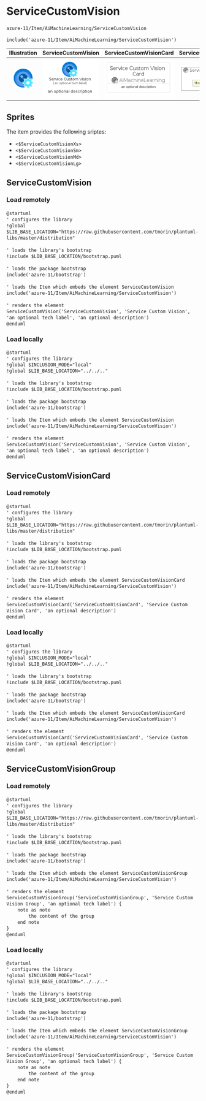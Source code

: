 # ServiceCustomVision


```text
azure-11/Item/AiMachineLearning/ServiceCustomVision
```

```text
include('azure-11/Item/AiMachineLearning/ServiceCustomVision')
```



| Illustration | ServiceCustomVision | ServiceCustomVisionCard | ServiceCustomVisionGroup |
| :---: | :---: | :---: | :---: |
| ![illustration for Illustration](../../../azure-11/Item/AiMachineLearning/ServiceCustomVision.png) | ![illustration for ServiceCustomVision](../../../azure-11/Item/AiMachineLearning/ServiceCustomVision.Local.png) | ![illustration for ServiceCustomVisionCard](../../../azure-11/Item/AiMachineLearning/ServiceCustomVisionCard.Local.png) | ![illustration for ServiceCustomVisionGroup](../../../azure-11/Item/AiMachineLearning/ServiceCustomVisionGroup.Local.png) |



## Sprites
The item provides the following sriptes:

- `<$ServiceCustomVisionXs>`
- `<$ServiceCustomVisionSm>`
- `<$ServiceCustomVisionMd>`
- `<$ServiceCustomVisionLg>`





## ServiceCustomVision

### Load remotely
```plantuml
@startuml
' configures the library
!global $LIB_BASE_LOCATION="https://raw.githubusercontent.com/tmorin/plantuml-libs/master/distribution"

' loads the library's bootstrap
!include $LIB_BASE_LOCATION/bootstrap.puml

' loads the package bootstrap
include('azure-11/bootstrap')

' loads the Item which embeds the element ServiceCustomVision
include('azure-11/Item/AiMachineLearning/ServiceCustomVision')

' renders the element
ServiceCustomVision('ServiceCustomVision', 'Service Custom Vision', 'an optional tech label', 'an optional description')
@enduml
```

### Load locally
```plantuml
@startuml
' configures the library
!global $INCLUSION_MODE="local"
!global $LIB_BASE_LOCATION="../../.."

' loads the library's bootstrap
!include $LIB_BASE_LOCATION/bootstrap.puml

' loads the package bootstrap
include('azure-11/bootstrap')

' loads the Item which embeds the element ServiceCustomVision
include('azure-11/Item/AiMachineLearning/ServiceCustomVision')

' renders the element
ServiceCustomVision('ServiceCustomVision', 'Service Custom Vision', 'an optional tech label', 'an optional description')
@enduml
```

## ServiceCustomVisionCard

### Load remotely
```plantuml
@startuml
' configures the library
!global $LIB_BASE_LOCATION="https://raw.githubusercontent.com/tmorin/plantuml-libs/master/distribution"

' loads the library's bootstrap
!include $LIB_BASE_LOCATION/bootstrap.puml

' loads the package bootstrap
include('azure-11/bootstrap')

' loads the Item which embeds the element ServiceCustomVisionCard
include('azure-11/Item/AiMachineLearning/ServiceCustomVision')

' renders the element
ServiceCustomVisionCard('ServiceCustomVisionCard', 'Service Custom Vision Card', 'an optional description')
@enduml
```

### Load locally
```plantuml
@startuml
' configures the library
!global $INCLUSION_MODE="local"
!global $LIB_BASE_LOCATION="../../.."

' loads the library's bootstrap
!include $LIB_BASE_LOCATION/bootstrap.puml

' loads the package bootstrap
include('azure-11/bootstrap')

' loads the Item which embeds the element ServiceCustomVisionCard
include('azure-11/Item/AiMachineLearning/ServiceCustomVision')

' renders the element
ServiceCustomVisionCard('ServiceCustomVisionCard', 'Service Custom Vision Card', 'an optional description')
@enduml
```

## ServiceCustomVisionGroup

### Load remotely
```plantuml
@startuml
' configures the library
!global $LIB_BASE_LOCATION="https://raw.githubusercontent.com/tmorin/plantuml-libs/master/distribution"

' loads the library's bootstrap
!include $LIB_BASE_LOCATION/bootstrap.puml

' loads the package bootstrap
include('azure-11/bootstrap')

' loads the Item which embeds the element ServiceCustomVisionGroup
include('azure-11/Item/AiMachineLearning/ServiceCustomVision')

' renders the element
ServiceCustomVisionGroup('ServiceCustomVisionGroup', 'Service Custom Vision Group', 'an optional tech label') {
    note as note
        the content of the group
    end note
}
@enduml
```

### Load locally
```plantuml
@startuml
' configures the library
!global $INCLUSION_MODE="local"
!global $LIB_BASE_LOCATION="../../.."

' loads the library's bootstrap
!include $LIB_BASE_LOCATION/bootstrap.puml

' loads the package bootstrap
include('azure-11/bootstrap')

' loads the Item which embeds the element ServiceCustomVisionGroup
include('azure-11/Item/AiMachineLearning/ServiceCustomVision')

' renders the element
ServiceCustomVisionGroup('ServiceCustomVisionGroup', 'Service Custom Vision Group', 'an optional tech label') {
    note as note
        the content of the group
    end note
}
@enduml
```

